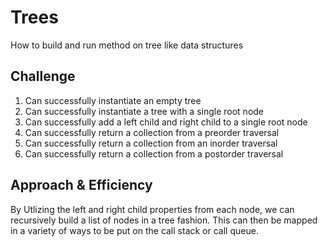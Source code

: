
# Trees
How to build and run method on tree like data structures

## Challenge
1. Can successfully instantiate an empty tree
2. Can successfully instantiate a tree with a single root node
3. Can successfully add a left child and right child to a single root node
4. Can successfully return a collection from a preorder traversal
5. Can successfully return a collection from an inorder traversal
6. Can successfully return a collection from a postorder traversal

## Approach & Efficiency
By Utlizing the left and right child properties from each node, we can recursively build a list of nodes in a tree fashion. This can then be mapped in a variety of ways to be put on the call stack or call queue. 